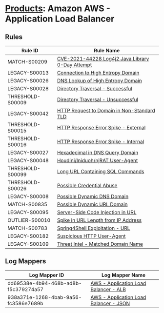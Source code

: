 # [Products](README.md): Amazon AWS - Application Load Balancer

## Rules

|Rule ID|Rule Name|
|----|----|
|MATCH-S00209|[CVE-2021-44228 Log4j2 Java Library 0-Day Attempt](../rules/MATCH-S00209.md)|
|LEGACY-S00013|[Connection to High Entropy Domain](../rules/LEGACY-S00013.md)|
|LEGACY-S00026|[DNS Lookup of High Entropy Domain](../rules/LEGACY-S00026.md)|
|LEGACY-S00028|[Directory Traversal - Successful](../rules/LEGACY-S00028.md)|
|THRESHOLD-S00009|[Directory Traversal - Unsuccessful](../rules/THRESHOLD-S00009.md)|
|LEGACY-S00042|[HTTP Request to Domain in Non-Standard TLD](../rules/LEGACY-S00042.md)|
|THRESHOLD-S00015|[HTTP Response Error Spike - External](../rules/THRESHOLD-S00015.md)|
|THRESHOLD-S00016|[HTTP Response Error Spike - Internal](../rules/THRESHOLD-S00016.md)|
|LEGACY-S00027|[Hexadecimal in DNS Query Domain](../rules/LEGACY-S00027.md)|
|LEGACY-S00048|[Houdini/Iniduoh/njRAT User-Agent](../rules/LEGACY-S00048.md)|
|THRESHOLD-S00099|[Long URL Containing SQL Commands](../rules/THRESHOLD-S00099.md)|
|THRESHOLD-S00026|[Possible Credential Abuse](../rules/THRESHOLD-S00026.md)|
|LEGACY-S00008|[Possible Dynamic DNS Domain](../rules/LEGACY-S00008.md)|
|MATCH-S00835|[Possible Dynamic URL Domain](../rules/MATCH-S00835.md)|
|LEGACY-S00095|[Server-Side Code Injection in URL](../rules/LEGACY-S00095.md)|
|OUTLIER-S00010|[Spike in URL Length from IP Address](../rules/OUTLIER-S00010.md)|
|MATCH-S00783|[Spring4Shell Exploitation - URL](../rules/MATCH-S00783.md)|
|LEGACY-S00182|[Suspicious HTTP User-Agent](../rules/LEGACY-S00182.md)|
|LEGACY-S00109|[Threat Intel - Matched Domain Name](../rules/LEGACY-S00109.md)|


## Log Mappers

|Log Mapper ID|Log Mapper Name|
|----|----|
|dd69538e-4b94-468b-ad8b-f5c379274a57|[AWS - Application Load Balancer - ALB](../mappings/dd69538e-4b94-468b-ad8b-f5c379274a57.md)|
|938a371e-1268-4bab-9a56-fc3586e7689b|[AWS - Application Load Balancer - JSON](../mappings/938a371e-1268-4bab-9a56-fc3586e7689b.md)|


